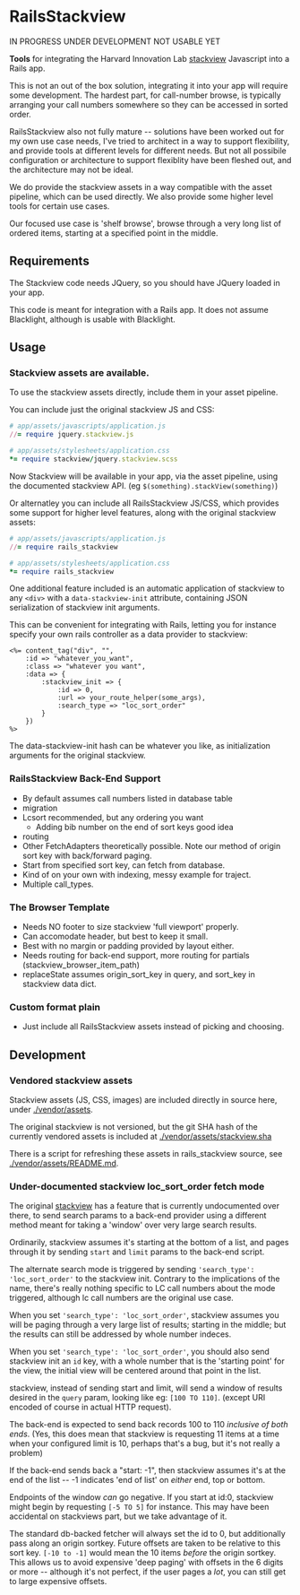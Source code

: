 # RailsStackview

IN PROGRESS UNDER DEVELOPMENT NOT USABLE YET

**Tools** for integrating the Harvard Innovation Lab [stackview](https://github.com/harvard-lil/stackview) Javascript into a Rails app. 

This is not an out of the box solution, integrating it into your app will require some development.
The hardest part, for call-number browse, is typically arranging your call numbers somewhere
so they can be accessed in sorted order. 

RailsStackview also not fully mature -- solutions have been worked out for my own use case needs,
I've tried to architect in a way to support flexibility, and provide tools at different levels
for different needs. But not all possibile configuration or architecture to support flexiblity
have been fleshed out, and the architecture may not be ideal. 

We do provide the stackview assets in a way compatible with the asset pipeline, which
can be used directly. We also provide some higher level tools for certain use cases. 

Our focused use case is 'shelf browse', browse through a very long list of ordered
items, starting at a specified point in the middle. 

## Requirements

The Stackview code needs JQuery, so you should have JQuery loaded in your app. 

This code is meant for integration with a Rails app. It does not assume Blacklight,
although is usable with Blacklight. 

## Usage

### Stackview assets are available. 

To use the stackview assets directly, include them in your asset pipeline. 

You can include just the original stackview JS and CSS:

~~~ruby
# app/assets/javascripts/application.js
//= require jquery.stackview.js
~~~

~~~ruby 
# app/assets/stylesheets/application.css
*= require stackview/jquery.stackview.scss
~~~

Now Stackview will be available in your app, via the asset pipeline,
using the documented stackview API. (eg `$(something).stackView(something)`)

Or alternatley you can include all RailsStackview JS/CSS, which provides some
support for higher level features, along with the original stackview assets:

~~~ruby
# app/assets/javascripts/application.js
//= require rails_stackview
~~~

~~~ruby 
# app/assets/stylesheets/application.css
*= require rails_stackview
~~~

One additional feature included is an automatic application of stackview
to any `<div>` with a `data-stackview-init` attribute, containing JSON
serialization of stackview init arguments. 

This can be convenient for integrating with Rails, letting you for instance
specify your own rails controller as a data provider to stackview:

~~~erb
<%= content_tag("div", "",
    :id => "whatever_you_want",
    :class => "whatever you want",
    :data => {
        :stackview_init => {
            :id => 0,
            :url => your_route_helper(some_args),
            :search_type => "loc_sort_order"
        }
    })
%>
~~~

The data-stackview-init hash can be whatever you like, as initialization
arguments for the original stackview. 

### RailsStackview Back-End Support

* By default assumes call numbers listed in database table
* migration
* Lcsort recommended, but any ordering you want
  * Adding bib number on the end of sort keys good idea
* routing
* Other FetchAdapters theoretically possible. Note our method of
  origin sort key with back/forward paging. 
* Start from specified sort key, can fetch from database. 
* Kind of on your own with indexing, messy example for traject. 
* Multiple call_types. 


### The Browser Template

* Needs NO footer to size stackview 'full viewport' properly. 
* Can accomodate header, but best to keep it small. 
* Best with no margin or padding provided by layout either. 
* Needs routing for back-end support, more routing for partials (stackview_browser_item_path)
* replaceState assumes origin_sort_key in query, and sort_key in stackview data dict. 

### Custom format plain

* Just include all RailsStackview assets instead of picking and choosing. 

## Development

### Vendored stackview assets

Stackview assets (JS, CSS, images) are included directly in source here, 
under [./vendor/assets](./vendor/assets).

The original stackview is not versioned, but the git SHA hash of
the currently vendored assets is included at 
[./vendor/assets/stackview.sha](./vendor/assets/stackview.sha)

There is a script for refreshing these assets in rails_stackview source,
see [./vendor/assets/README.md](./vendor/assets/README.md).

### Under-documented stackview loc_sort_order fetch mode

The original [stackview](https://github.com/harvard-lil/stackview) has a feature
that is currently undocumented over there, to send search params to a back-end
provider using a different method meant for taking a 'window' over very large
search results. 

Ordinarily, stackview assumes it's starting at the bottom of a list, and pages
through it by sending `start` and `limit` params to the back-end script. 

The alternate search mode is triggered by sending `'search_type': 'loc_sort_order'`
to the stackview init.  Contrary to the implications of the name, there's
really nothing specific to LC call numbers about the mode triggered, although
lc call numbers are the original use case.

When you set `'search_type': 'loc_sort_order'`, stackview assumes you will
be paging through a very large list of results; starting in the middle; but the
results can still be addressed by whole number indeces. 

When you set `'search_type': 'loc_sort_order'`, you should also send stackview
init an `id` key, with a whole number that is the 'starting point' for the view,
the initial view will be centered around that point in the list. 

stackview, instead of sending start and limit, will send a window of results desired
in the `query` param, looking like eg: `[100 TO 110]`.  (except URI encoded of course in
actual HTTP request). 

The back-end is expected to send back records 100 to 110 _inclusive of both ends_.
(Yes, this does mean that stackview is requesting 11 items at a time when your
configured limit is 10, perhaps that's a bug, but it's not really a problem) 

If the back-end sends back a "start: -1", then stackview assumes it's at the
end of the list -- -1 indicates 'end of list' on _either_ end, top or bottom. 

Endpoints of the window _can_ go negative.  If you start at id:0, stackview
might begin by requesting `[-5 TO 5]` for instance. This may have been accidental
on stackviews part, but we take advantage of it. 

The standard db-backed fetcher will always set the id to 0, but additionally
pass along an origin sortkey.  Future offsets are taken to be relative to
this sort key.  `[-10 to -1]` would mean the 10 items _before_ the origin sortkey. 
This allows us to avoid expensive 'deep paging' with offsets in the 6 digits or more --
although it's not perfect, if the user pages a _lot_, you can still get to large
expensive offsets. 